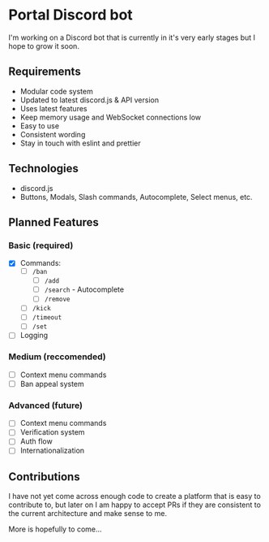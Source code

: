 # Portal Discord bot
I'm working on a Discord bot that is currently in it's very early stages but I hope to grow it soon. 
## Requirements
- Modular code system
- Updated to latest discord.js & API version
- Uses latest features
- Keep memory usage and WebSocket connections low
- Easy to use
- Consistent wording
- Stay in touch with eslint and prettier
## Technologies
- discord.js
- Buttons, Modals, Slash commands, Autocomplete, Select menus, etc. 

## Planned Features
### Basic (required)
- [x] Commands:
  - [ ] `/ban`
    - [ ] `/add`
    - [ ] `/search` - Autocomplete
    - [ ] `/remove`
  - [ ] `/kick`
  - [ ] `/timeout`
  - [ ] `/set`
- [ ] Logging
### Medium (reccomended)
- [ ] Context menu commands
- [ ] Ban appeal system
### Advanced (future)
- [ ] Context menu commands
- [ ] Verification system
- [ ] Auth flow
- [ ] Internationalization

## Contributions
I have not yet come across enough code to create a platform that is easy to contribute to, but later on I am happy to accept PRs if they are consistent to the current architecture and make sense to me. 

More is hopefully to come...